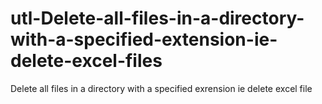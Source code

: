 # utl-Delete-all-files-in-a-directory-with-a-specified-extension-ie-delete-excel-files
Delete all files in a directory with a specified exrension ie delete excel file
